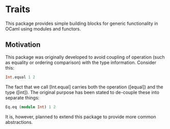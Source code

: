 # Traits

This package provides simple building blocks for generic functionality in OCaml using modules and functors.

## Motivation

This package was originally developed to avoid coupling of operation (such as equality or ordering comparison) with the type information. Consider this:

```ocaml
Int.equal 1 2
```

The fact that we call [Int.equal] carries both the operation ([equal]) and the type ([int]). The original purpose has been stated
to de-couple these into separate things:

```ocaml
Eq.eq (module Int) 1 2
```

It is, however, planned to extend this package to provide more common abstractions.

